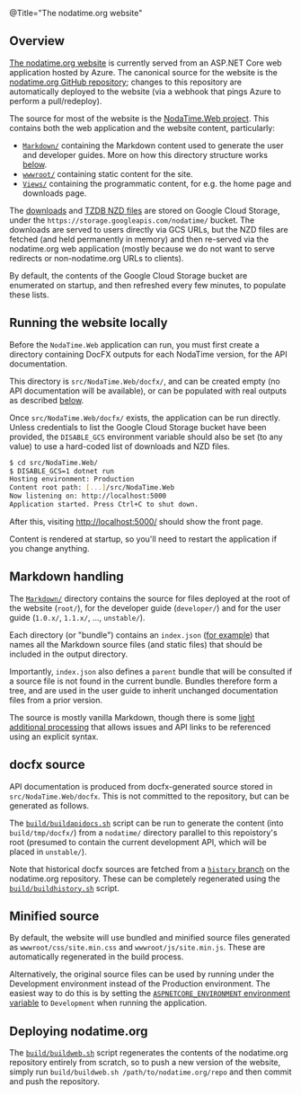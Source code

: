@Title="The nodatime.org website"

## Overview

[The nodatime.org website](http://nodatime.org/) is currently served from an
ASP.NET Core web application hosted by Azure. The canonical source for the
website is the [nodatime.org GitHub
repository](https://github.com/nodatime/nodatime.org); changes to this
repository are automatically deployed to the website (via a webhook that
pings Azure to perform a pull/redeploy).

The source for most of the website is the [NodaTime.Web
project](https://github.com/nodatime/nodatime.org/tree/master/src/NodaTime.Web).
This contains both the web application and the website content,
particularly:

- [`Markdown/`](https://github.com/nodatime/nodatime.org/tree/master/src/NodaTime.Web/Markdown)
  containing the Markdown content used to generate the user and developer
  guides. More on how this directory structure works [below](#markdown).
- [`wwwroot/`](https://github.com/nodatime/nodatime.org/tree/master/src/NodaTime.Web/wwwroot)
  containing static content for the site.
- [`Views/`](https://github.com/nodatime/nodatime.org/tree/master/src/NodaTime.Web/Views)
  containing the programmatic content, for e.g. the home page and downloads
  page.

The [downloads](/downloads/) and [TZDB NZD files](/tzdb/) are stored on
Google Cloud Storage, under the `https://storage.googleapis.com/nodatime/`
bucket. The downloads are served to users directly via GCS URLs, but the NZD
files are fetched (and held permanently in memory) and then re-served via
the nodatime.org web application (mostly because we do not want to serve
redirects or non-nodatime.org URLs to clients).

By default, the contents of the Google Cloud Storage bucket are enumerated
on startup, and then refreshed every few minutes, to populate these lists.

## Running the website locally

Before the `NodaTime.Web` application can run, you must first create a
directory containing DocFX outputs for each NodaTime version, for the API
documentation.

This directory is `src/NodaTime.Web/docfx/`, and can be created empty (no
API documentation will be available), or can be populated with real outputs
as described [below](#docfx).

Once `src/NodaTime.Web/docfx/` exists, the application can be run directly.
Unless credentials to list the Google Cloud Storage bucket have been
provided, the `DISABLE_GCS` environment variable should also be set (to any
value) to use a hard-coded list of downloads and NZD files.

```sh
$ cd src/NodaTime.Web/
$ DISABLE_GCS=1 dotnet run
Hosting environment: Production
Content root path: [...]/src/NodaTime.Web
Now listening on: http://localhost:5000
Application started. Press Ctrl+C to shut down.
```

After this, visiting [http://localhost:5000/](http://localhost:5000/) should
show the front page.

Content is rendered at startup, so you'll need to restart the application if
you change anything.

<a name="markdown"></a>
## Markdown handling

The
[`Markdown/`](https://github.com/nodatime/nodatime.org/tree/master/src/NodaTime.Web/Markdown)
directory contains the source for files deployed at the root of the website
(`root/`), for the developer guide (`developer/`) and for the user guide
(`1.0.x/`, `1.1.x/`, ..., `unstable/`).

Each directory (or "bundle") contains an `index.json` ([for
example](https://github.com/nodatime/nodatime.org/blob/master/src/NodaTime.Web/Markdown/2.3.x/index.json))
that names all the Markdown source files (and static files) that should be
included in the output directory.

Importantly, `index.json` also defines a `parent` bundle that will be
consulted if a source file is not found in the current bundle. Bundles
therefore form a tree, and are used in the user guide to inherit unchanged
documentation files from a prior version.

The source is mostly vanilla Markdown, though there is some [light
additional
processing](https://github.com/nodatime/nodatime.org/blob/master/src/NodaTime.Web/Services/MarkdownLoader.cs)
that allows issues and API links to be referenced using an explicit syntax.

<a name="docfx"></a>
## docfx source

API documentation is produced from docfx-generated source stored in
`src/NodaTime.Web/docfx`. This is not committed to the repository, but can
be generated as follows.

The
[`build/buildapidocs.sh`](https://github.com/nodatime/nodatime.org/blob/master/build/buildapidocs.sh)
script can be run to generate the content (into `build/tmp/docfx/`) from a
`nodatime/` directory parallel to this repoistory's root (presumed to
contain the current development API, which will be placed in `unstable/`).

Note that historical docfx sources are fetched from a [`history`
branch](https://github.com/nodatime/nodatime.org/tree/history) on the
nodatime.org repository. These can be completely regenerated using the
[`build/buildhistory.sh`](https://github.com/nodatime/nodatime.org/blob/master/build/buildhistory.sh)
script.

## Minified source

By default, the website will use bundled and minified source files generated
as `wwwroot/css/site.min.css` and `wwwroot/js/site.min.js`. These are automatically
regenerated in the build process.

Alternatively, the original source files can be used by running under the
Development environment instead of the Production environment. The easiest
way to do this is by setting the [`ASPNETCORE_ENVIRONMENT` environment
variable](https://docs.microsoft.com/en-us/aspnet/core/fundamentals/environments)
to `Development` when running the application.

## Deploying nodatime.org

The
[`build/buildweb.sh`](https://github.com/nodatime/nodatime.org/blob/master/build/buildweb.sh)
script regenerates the contents of the nodatime.org repository entirely from
scratch, so to push a new version of the website, simply run
`build/buildweb.sh /path/to/nodatime.org/repo` and then commit and push the
repository.
